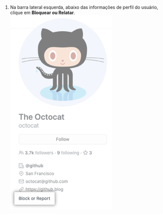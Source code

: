 1. Na barra lateral esquerda, abaixo das informações de perfil do usuário, clique em **Bloquear ou Relatar**. ![Bloquear ou relatar o link](/assets/images/help/profile/profile-block-or-report-button.png)

